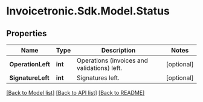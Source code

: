 # Invoicetronic.Sdk.Model.Status

## Properties

Name | Type | Description | Notes
------------ | ------------- | ------------- | -------------
**OperationLeft** | **int** | Operations (invoices and validations) left. | [optional] 
**SignatureLeft** | **int** | Signatures left. | [optional] 

[[Back to Model list]](../README.md#documentation-for-models) [[Back to API list]](../README.md#documentation-for-api-endpoints) [[Back to README]](../README.md)

